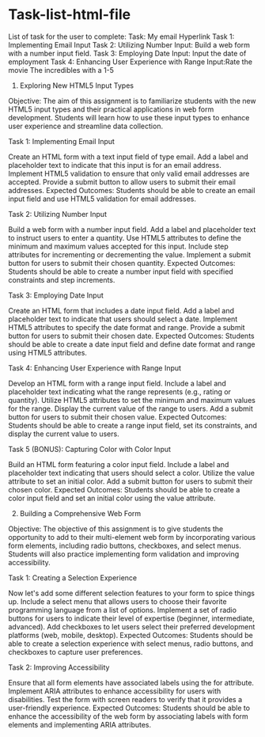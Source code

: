 # Task-list-html-file
List of task for the user to complete:
Task: My email Hyperlink
Task 1: Implementing Email Input
Task 2: Utilizing Number Input: Build a web form with a number input field.
Task 3: Employing Date Input: Input the date of employment 
Task 4: Enhancing User Experience with Range Input:Rate the movie The incredibles with a 1-5
1. Exploring New HTML5 Input Types

Objective: The aim of this assignment is to familiarize students with the new HTML5 input types and their practical applications in web form development. Students will learn how to use these input types to enhance user experience and streamline data collection.

Task 1: Implementing Email Input

Create an HTML form with a text input field of type email.
Add a label and placeholder text to indicate that this input is for an email address.
Implement HTML5 validation to ensure that only valid email addresses are accepted.
Provide a submit button to allow users to submit their email addresses.
Expected Outcomes: Students should be able to create an email input field and use HTML5 validation for email addresses.



Task 2: Utilizing Number Input

Build a web form with a number input field.
Add a label and placeholder text to instruct users to enter a quantity.
Use HTML5 attributes to define the minimum and maximum values accepted for this input.
Include step attributes for incrementing or decrementing the value.
Implement a submit button for users to submit their chosen quantity.
Expected Outcomes: Students should be able to create a number input field with specified constraints and step increments.



Task 3: Employing Date Input

Create an HTML form that includes a date input field.
Add a label and placeholder text to indicate that users should select a date.
Implement HTML5 attributes to specify the date format and range.
Provide a submit button for users to submit their chosen date.
Expected Outcomes: Students should be able to create a date input field and define date format and range using HTML5 attributes.



Task 4: Enhancing User Experience with Range Input

Develop an HTML form with a range input field.
Include a label and placeholder text indicating what the range represents (e.g., rating or quantity).
Utilize HTML5 attributes to set the minimum and maximum values for the range.
Display the current value of the range to users.
Add a submit button for users to submit their chosen value.
Expected Outcomes: Students should be able to create a range input field, set its constraints, and display the current value to users.



Task 5 (BONUS): Capturing Color with Color Input

Build an HTML form featuring a color input field.
Include a label and placeholder text indicating that users should select a color.
Utilize the value attribute to set an initial color.
Add a submit button for users to submit their chosen color.
Expected Outcomes: Students should be able to create a color input field and set an initial color using the value attribute.


2. Building a Comprehensive Web Form

Objective: The objective of this assignment is to give students the opportunity to add to their multi-element web form by incorporating various form elements, including radio buttons, checkboxes, and select menus. Students will also practice implementing form validation and improving accessibility.

Task 1: Creating a Selection Experience

Now let's add some different selection features to your form to spice things up.
Include a select menu that allows users to choose their favorite programming language from a list of options.
Implement a set of radio buttons for users to indicate their level of expertise (beginner, intermediate, advanced).
Add checkboxes to let users select their preferred development platforms (web, mobile, desktop).
Expected Outcomes: Students should be able to create a selection experience with select menus, radio buttons, and checkboxes to capture user preferences.



Task 2: Improving Accessibility

Ensure that all form elements have associated labels using the for attribute.
Implement ARIA attributes to enhance accessibility for users with disabilities.
Test the form with screen readers to verify that it provides a user-friendly experience.
Expected Outcomes: Students should be able to enhance the accessibility of the web form by associating labels with form elements and implementing ARIA attributes.
